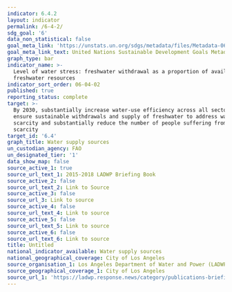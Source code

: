 ```yaml
---
indicator: 6.4.2
layout: indicator
permalink: /6-4-2/
sdg_goal: '6'
data_non_statistical: false
goal_meta_link: 'https://unstats.un.org/sdgs/metadata/files/Metadata-06-04-02.pdf'
goal_meta_link_text: United Nations Sustainable Development Goals Metadata (pdf 428kB)
graph_type: bar
indicator_name: >-
  Level of water stress: freshwater withdrawal as a proportion of available
  freshwater resources
indicator_sort_order: 06-04-02
published: true
reporting_status: complete
target: >-
  By 2030, substantially increase water-use efficiency across all sectors and
  ensure sustainable withdrawals and supply of freshwater to address water
  scarcity and substantially reduce the number of people suffering from water
  scarcity
target_id: '6.4'
graph_title: Water supply sources
un_custodian_agency: FAO
un_designated_tier: '1'
data_show_map: false
source_active_1: true
source_url_text_1: 2015-2018 LADWP Briefing Book
source_active_2: false
source_url_text_2: Link to Source
source_active_3: false
source_url_3: Link to source
source_active_4: false
source_url_text_4: Link to source
source_active_5: false
source_url_text_5: Link to source
source_active_6: false
source_url_text_6: Link to source
title: Untitled
national_indicator_available: Water supply sources
national_geographical_coverage: City of Los Angeles
source_organisation_1: Los Angeles Department of Water and Power (LADWP)
source_geographical_coverage_1: City of Los Angeles
source_url_1: 'https://ladwp.response.news/category/publications-briefing-book-irp/page/2/'
---
```


